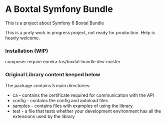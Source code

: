 # A Boxtal Symfony Bundle

This is a project about Symfony 6 Boxtal Bundle

This is a purly work in progress project, not ready for production.
Help is heavly welcome.

### Installation (WIP)

composer require eureka-los/boxtal-bundle dev-master

### Original Library content keeped below

The package contains 5 main directories:
  * ca - contains the certificate required for communication with the API
  * config - contains the config and autoload files
  * samples - contains files with examples of using the library
  * test - a file that tests whether your development environment has all the extensions used by the library